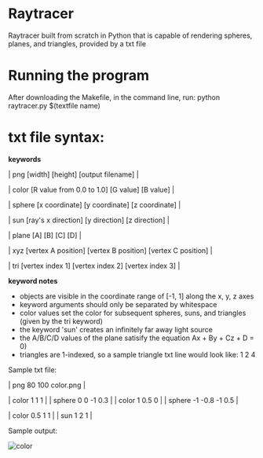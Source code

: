 # Raytracer
Raytracer built from scratch in Python that is capable of rendering spheres, planes, and triangles, provided by a txt file


# Running the program
After downloading the Makefile, in the command line, run: python raytracer.py $(textfile name)


# txt file syntax:


**keywords**

| png [width] [height] [output filename] |

| color [R value from 0.0 to 1.0] [G value] [B value] |

| sphere [x coordinate] [y coordinate] [z coordinate] |

| sun [ray's x direction] [y direction] [z direction] |

| plane [A] [B] [C] [D] |

| xyz [vertex A position] [vertex B position] [vertex C position] |

| tri [vertex index 1] [vertex index 2] [vertex index 3] |


**keyword notes**
- objects are visible in the coordinate range of [-1, 1] along the x, y, z axes
- keyword arguments should only be separated by whitespace
- color values set the color for subsequent spheres, suns, and triangles (given by the tri keyword)
- the keyword 'sun' creates an infinitely far away light source
- the A/B/C/D values of the plane satisify the equation Ax + By + Cz + D = 0)
- triangles are 1-indexed, so a sample triangle txt line would look like: 1 2 4

Sample txt file:

| png 80 100 color.png |

| color 1 1 1 |
| sphere 0 0 -1 0.3 |
| color 1 0.5 0 |
| sphere -1 -0.8 -1 0.5 |

| color 0.5 1 1 |
| sun 1 2 1 |


Sample output:

![color](https://github.com/user-attachments/assets/760bc489-9ac1-4732-8e9f-9d42aa2c7bda)

